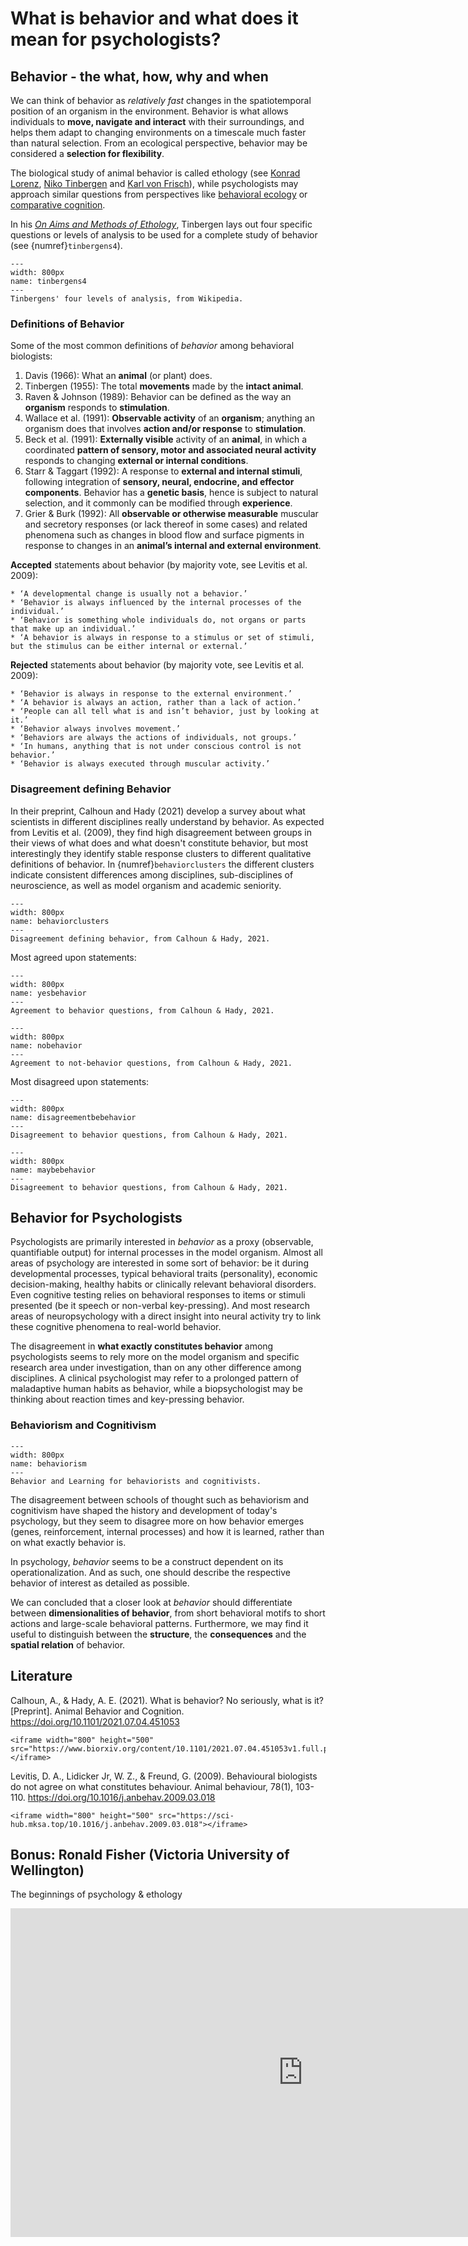 # What is behavior and what does it mean for psychologists?

## Behavior - the what, how, why and when
We can think of behavior as *relatively fast* changes in the spatiotemporal position of an organism in the environment. Behavior is what allows individuals to **move, navigate and interact** with their surroundings, and helps them adapt to changing environments on a timescale much faster than natural selection. From an ecological perspective, behavior may be considered a **selection for flexibility**.

The biological study of animal behavior is called ethology (see [Konrad Lorenz](https://en.wikipedia.org/wiki/Konrad_Lorenz), [Niko Tinbergen](https://en.wikipedia.org/wiki/Nikolaas_Tinbergen) and [Karl von Frisch](https://en.wikipedia.org/wiki/Karl_von_Frisch)), while psychologists may approach similar questions from perspectives like [behavioral ecology](https://en.wikipedia.org/wiki/Behavioral_ecology) or [comparative cognition](https://en.wikipedia.org/wiki/Comparative_psychology). 

In his [*On Aims and Methods of Ethology*](https://www.esf.edu/efb/faculty/documents/tinbergen1963onethology.pdf), Tinbergen lays out four specific questions or levels of analysis to be used for a complete study of behavior (see {numref}`tinbergens4`).

```{figure} content/tinbergens4.png
---
width: 800px
name: tinbergens4
---
Tinbergens' four levels of analysis, from Wikipedia.
```


### Definitions of Behavior
Some of the most common definitions of *behavior* among behavioral biologists:

1. Davis (1966): What an **animal** (or plant) does.
2. Tinbergen (1955): The total **movements** made by the **intact animal**.
3. Raven & Johnson (1989): Behavior can be defined as the way an **organism** responds to **stimulation**.
4. Wallace et al. (1991): **Observable activity** of an **organism**; anything an organism does that involves **action and/or response** to **stimulation**.
5. Beck et al. (1991): **Externally visible** activity of an **animal**, in which a coordinated **pattern of sensory, motor and associated neural activity** responds to changing **external or internal conditions**.
6. Starr & Taggart (1992): A response to **external and internal stimuli**, following integration of **sensory, neural, endocrine, and effector components**. Behavior has a **genetic basis**, hence is subject to natural selection, and it commonly can be modified through **experience**.
7. Grier & Burk (1992): All **observable or otherwise measurable** muscular and secretory responses (or lack thereof in some cases) and related phenomena such as changes in blood flow and surface pigments in response to changes in an **animal’s internal and external environment**.

**Accepted** statements about behavior (by majority vote, see Levitis et al. 2009):
```{toggle}
* ‘A developmental change is usually not a behavior.’
* ‘Behavior is always influenced by the internal processes of the individual.’
* ‘Behavior is something whole individuals do, not organs or parts that make up an individual.’
* ‘A behavior is always in response to a stimulus or set of stimuli, but the stimulus can be either internal or external.’
```

**Rejected** statements about behavior (by majority vote, see Levitis et al. 2009):
```{toggle}
* ‘Behavior is always in response to the external environment.’
* ‘A behavior is always an action, rather than a lack of action.’
* ‘People can all tell what is and isn’t behavior, just by looking at it.’
* ‘Behavior always involves movement.’
* ‘Behaviors are always the actions of individuals, not groups.’
* ‘In humans, anything that is not under conscious control is not behavior.’
* ‘Behavior is always executed through muscular activity.’
```

### Disagreement defining Behavior

In their preprint, Calhoun and Hady (2021) develop a survey about what scientists in different disciplines really understand by behavior. As expected from Levitis et al. (2009), they find high disagreement between groups in their views of what does and what doesn't constitute behavior, but most interestingly they identify stable response clusters to different qualitative definitions of behavior. In {numref}`behaviorclusters` the different clusters indicate consistent differences among disciplines, sub-disciplines of neuroscience, as well as model organism and academic seniority. 

```{figure} content/behaviorclusters.png
---
width: 800px
name: behaviorclusters
---
Disagreement defining behavior, from Calhoun & Hady, 2021.
```

Most agreed upon statements:

```{figure} content/yesbehavior.png
---
width: 800px
name: yesbehavior
---
Agreement to behavior questions, from Calhoun & Hady, 2021.
```

```{figure} content/nobehavior.png
---
width: 800px
name: nobehavior
---
Agreement to not-behavior questions, from Calhoun & Hady, 2021.

```

Most disagreed upon statements:

```{figure} content/disagreementbehavior.png
---
width: 800px
name: disagreementbebehavior
---
Disagreement to behavior questions, from Calhoun & Hady, 2021.
```

```{figure} content/maybebehavior.png
---
width: 800px
name: maybebehavior
---
Disagreement to behavior questions, from Calhoun & Hady, 2021.
```

## Behavior for Psychologists
Psychologists are primarily interested in *behavior* as a proxy (observable, quantifiable output) for internal processes in the model organism. Almost all areas of psychology are interested in some sort of behavior: be it during developmental processes, typical behavioral traits (personality), economic decision-making, healthy habits or clinically relevant behavioral disorders. Even cognitive testing relies on behavioral responses to items or stimuli presented (be it speech or non-verbal key-pressing). And most research areas of neuropsychology with a direct insight into neural activity try to link these cognitive phenomena to real-world behavior.  

The disagreement in **what exactly constitutes behavior** among psychologists seems to rely more on the model organism and specific research area under investigation, than on any other difference among disciplines. A clinical psychologist may refer to a prolonged pattern of maladaptive human habits as behavior, while a biopsychologist may be thinking about reaction times and key-pressing behavior. 

### Behaviorism and Cognitivism  
```{figure} content/behaviorismcognitivism.jpeg
---
width: 800px
name: behaviorism
---
Behavior and Learning for behaviorists and cognitivists.
```

The disagreement between schools of thought such as behaviorism and cognitivism have shaped the history and development of today's psychology, but they seem to disagree more on how behavior emerges (genes, reinforcement, internal processes) and how it is learned, rather than on what exactly behavior is.


In psychology, *behavior* seems to be a construct dependent on its operationalization. And as such, one should describe the respective behavior of interest as detailed as possible. 

We can concluded that a closer look at *behavior* should differentiate between **dimensionalities of behavior**, from short behavioral motifs to short actions and large-scale behavioral patterns. Furthermore, we may find it useful to distinguish between the **structure**, the **consequences** and the **spatial relation** of behavior.  



## Literature

Calhoun, A., & Hady, A. E. (2021). What is behavior? No seriously, what is it? [Preprint]. Animal Behavior and Cognition. https://doi.org/10.1101/2021.07.04.451053
```{toggle}
<iframe width="800" height="500" src="https://www.biorxiv.org/content/10.1101/2021.07.04.451053v1.full.pdf"></iframe>
```

Levitis, D. A., Lidicker Jr, W. Z., & Freund, G. (2009). Behavioural biologists do not agree on what constitutes behaviour. Animal behaviour, 78(1), 103-110. https://doi.org/10.1016/j.anbehav.2009.03.018
```{toggle}
<iframe width="800" height="500" src="https://sci-hub.mksa.top/10.1016/j.anbehav.2009.03.018"></iframe>
```


## Bonus: Ronald Fisher (Victoria University of Wellington)

The beginnings of psychology & ethology

<iframe width="935" height="526" src="https://www.youtube.com/embed/KncqqoP7UI4?list=PL6lKKJXBkPSDrRSAHdJhDZOrwyyuRwCz0" title="YouTube video player" frameborder="0" allow="accelerometer; autoplay; clipboard-write; encrypted-media; gyroscope; picture-in-picture" allowfullscreen></iframe>


